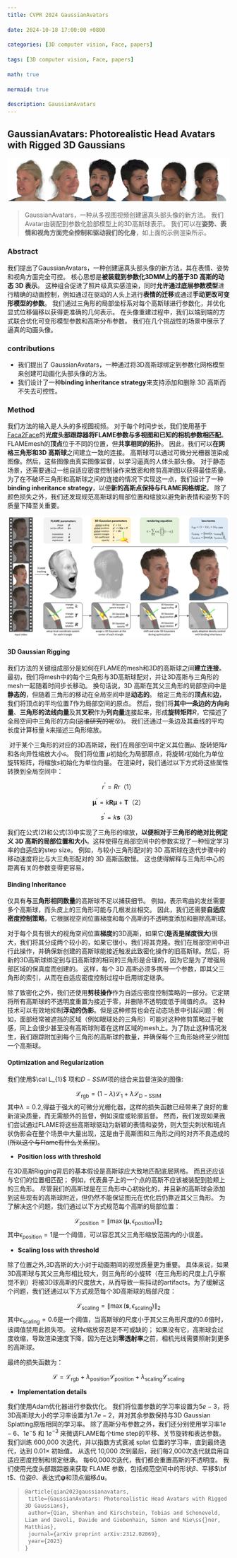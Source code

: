 ```yaml
---
title: CVPR 2024 GaussianAvatars

date: 2024-10-18 17:00:00 +0800

categories: [3D computer vision, Face, papers]

tags: [3D computer vision, Face, papers]

math: true

mermaid: true

description: GaussianAvatars
---
```


## GaussianAvatars: Photorealistic Head Avatars with Rigged 3D Gaussians

![image-20241025170631525](/imgs/3dv/3dv9/GaussianAvatars.png)

> GaussianAvatars，一种从多视图视频创建逼真头部头像的新方法。 我们Avatar由装配到参数化脸部模型上的3D高斯球表示。 我们可以在**姿势、表情和视角方面完全控制和驱动我们的化身**，如上面的示例渲染所示。

### Abstract

我们提出了GaussianAvatars，一种创建逼真头部头像的新方法，其在表情、姿势和视角方面完全可控。 核心思想是**被装载到参数化3DMM上的基于3D 高斯的动态 3D 表示**。 这种组合促进了照片级真实感渲染，同时**允许通过底层参数模型**进行精确的动画控制，例如通过在驱动的人头上进行**表情的迁移**或通过**手动更改可变形模型的参数**。 我们通过三角形的局部坐标系对每个高斯球进行参数化，并优化显式位移偏移以获得更准确的几何表示。 在头像重建过程中，我们以端到端的方式联合优化可变形模型参数和高斯分布参数。 我们在几个挑战性的场景中展示了逼真的动画头像。

### contributions

* 我们提出了 GaussianAvatars，一种通过将3D高斯球绑定到参数化网格模型来创建可动画化头部头像的方法。
* 我们设计了一种**binding inheritance strategy**来支持添加和删除 3D 高斯而不失去可控性。

### Method

我们方法的输入是人头的多视图视频。 对于每个时间步长，我们使用基于[Faca2Face](https://github.com/kimoktm/Face2face)的**光度头部跟踪器将FLAME参数与多视图和已知的相机参数相匹配**。FLAMEmesh的**顶点**位于不同的位置，但**共享相同的拓扑**。 因此，我们可以**在网格三角形和3D 高斯球**之间建立一致的连接。 高斯球可以通过可微分光栅器渲染成图像。然后，这些图像由真实图像监督，以学习逼真的人体头部头像。 对于静态场景，还需要通过一组自适应密度控制操作来致密和修剪高斯图以获得最佳质量。 为了在不破坏三角形和高斯球之间的连接的情况下实现这一点，我们设计了一种**binding inheritance strategy**，以便**新的高斯点保持与FLAME网格绑定**。 除了颜色损失之外，我们还发现规范高斯球的局部位置和缩放以避免新表情和姿势下的质量下降至关重要。

![image-20241025172104500](/imgs/3dv/3dv9/GaussianAvatarsPipline.png)

#### 3D Gaussian Rigging

我们方法的关键组成部分是如何在FLAME的mesh和3D的高斯球之间**建立连接**。 最初，我们将mesh中的每个三角形与3D高斯球配对，并让3D高斯与三角形的mesh一起随着时间步长移动。 换句话说，3D 高斯在其父三角形的局部空间中是**静态的**，但随着三角形的移动在全局空间中是**动态的**。 给定三角形的**顶点**和**边**，我们将顶点的平均位置$T$作为局部空间的原点。 然后，我们将**其中一条边的方向向量**、**三角形的法线向量**及其**叉积**作为**列向量**连接起来，形成**旋转矩阵**$R$，它描述了全局空间中三角形的方向(~~这谁研究的呢~~😵)。 我们还通过一条边及其垂线的平均长度计算标量 $k$来描述三角形缩放。

​		对于某个三角形的对应的3D高斯球，我们在局部空间中定义其位置$\mu$、旋转矩阵$r$和各向异性缩放大小$s$。 我们将位置 $\mu$初始化为局部原点，将旋转$r$初始化为单位旋转矩阵，将缩放$s$初始化为单位向量。 在渲染时，我们通过以下方式将这些属性转换到全局空间中：


$$
r^{\prime}=Rr（1）
$$

$$
\boldsymbol{\mu}^{\prime}=k\boldsymbol{R\mu}+\boldsymbol{T}（2）
$$

$$
s^{\prime}=k\boldsymbol{s}（3）
$$



我们在公式(2)和公式(3)中实现了三角形的缩放，**以便相对于三角形的绝对比例定义 3D 高斯的局部位置和大小**。这样使得在局部空间中的参数实现了一种恒定学习率的自适应的step size。 例如，与较小三角形配对的 3D 高斯球在迭代步骤中的移动速度将比与大三角形配对的 3D 高斯函数慢。 这也使得解释与三角形中心的距离有关的参数变得更容易。

#### Binding Inheritance

仅具有**与三角形相同数量**的高斯球不足以捕获细节。 例如，表示弯曲的发丝需要多个高斯球，而头皮上的三角形可能与几根发丝相交。 因此，我们还需要**自适应密度控制策略**，它根据视空间位置梯度和每个高斯的不透明度添加和删除高斯球。

​		对于每个具有很大的视角空间位置**梯度**的3D高斯，如果它(**是否是梯度很大**)很大，我们将其分成两个较小的，如果它很小，我们将其克隆。我们在局部空间中进行此操作，并确保新创建的高斯球能接近触发此致密化操作的旧高斯球。然后，将新的3D高斯球绑定到与旧高斯球的相同的三角形是合理的，因为它是为了增强局部区域的保真度而创建的。 这样，每个 3D 高斯必须多携带一个参数，即其父三角形的索引，从而在自适应密度控制过程中启用绑定继承。

​		除了致密化之外，我们还使用**剪枝操作**作为自适应密度控制策略的一部分。它定期将所有高斯球的不透明度重置为接近于零，并删除不透明度低于阈值的点。 这种技术可以有效地抑制**浮动的伪影**。但是这种修剪也会在动态场景中引起问题：例如，面部经常被遮挡的区域（例如眼球处的三角形）可能对这种修剪策略过于敏感，同上会很少甚至没有高斯球附着在这样区域的mesh上。为了防止这种情况发生，我们跟踪附加到每个三角形的高斯球的数量，并确保每个三角形始终至少附加一个高斯球。

#### Optimization and Regularization

我们使用$\cal L_{1}$ 项和$D-SSIM$项的组合来监督渲染的图像:


$$
\mathcal{L}_{\mathrm{rgb}}=(1-\lambda)\mathcal{L}_{1}+\lambda\mathcal{L}_{\mathrm{D-SSIM}}
$$
其中$\lambda=0.2$,得益于强大的可微分光栅化器，这样的损失函数已经带来了良好的重新渲染质量，而无需额外的监督，例如深度或轮廓监督。 然而，我们发现如果我们尝试通过FLAME将这些高斯球驱动为新颖的表情和姿势，则大型尖刺状和斑点状伪影会在整个场景中大量出现，这是由于高斯图和三角形之间的对齐不良造成的(~~所以这个与Flame有什么关系捏~~)。

* **Position loss with threshold**

在3D高斯Rigging背后的基本假设是高斯球应大致地匹配底层网格。 而且还应该与它们的位置相匹配； 例如，代表鼻子上的一个点的高斯不应该被装配到脸颊上的三角形。 尽管我们的高斯球是在三角形中心初始化的，并且新的高斯球会添加到这些现有的高斯球附近，但仍然不能保证图元在优化后仍靠近其父三角形。 为了解决这个问题，我们通过以下方式规范每个高斯的局部位置：


$$
\mathcal{L}_{\mathrm{position}}=\|\max\left(\boldsymbol{\mu},\epsilon_{\mathrm{position}}\right)\|_{2}
$$
其中$\epsilon_{\text{position}}=1$是一个阈值，可以容忍其父三角形缩放范围内的小误差。

* **Scaling loss with threshold**

除了位置之外,3D高斯的大小对于动画期间的视觉质量更为重要。 具体来说，如果3D高斯球与其父三角形相比较大，则三角形的小旋转（在三角形的尺度上几乎察觉不到）将被3D球高斯的尺度放大，从而导致一些抖动的artifacts。为了缓解这个问题，我们还通过以下方式规范每个3D高斯球的局部尺度：


$$
\mathcal{L}_{\text{scaling}}=\|\max\left(\boldsymbol{s},\epsilon_{\text{scaling}}\right)\|_{2}
$$
其中$\epsilon_{\mathrm{scaling}}=0.6$是一个阈值，当高斯球的尺度小于其父三角形尺度的0.6倍时，该阈值禁用此损失项。 这种$\epsilon$缩放容忍是不可或缺的； 如果没有它，高斯球会过度收缩，导致渲染速度下降，因为在达到**零透射率**之前，相机光线需要照射到更多的高斯球。

最终的损失函数为：


$$
\mathcal{L}=\mathcal{L}_{\mathrm{rgb}}+\lambda_{\mathrm{position}}\mathcal{L}_{\mathrm{position}}+\lambda_{\mathrm{scaling}}\mathcal{L}_{\mathrm{scaling}}
$$

* **Implementation details**

我们使用Adam优化器进行参数优化。 我们将位置参数的学习率设置为$5e-3$，将3D高斯球大小的学习率设置为$1.7e-2$，并对其余参数保持与3D Gaussian Splatting原版相同的学习率。 除了高斯分布参数之外，我们还分别使用学习率$1e-6$、$1e^-5$ 和 $1e^{-3}$ 来微调FLAME每个time step的平移、关节旋转和表达参数。 我们训练 600,000 次迭代，并以指数方式衰减 splat 位置的学习率，直到最终迭代，达到 0.01× 初始值。 从迭代 10,000 次到最后，我们每2,000次迭代就启用自适应密度控制和绑定继承。 每60,000次迭代，我们都会重置高斯的不透明度。 我们使用光度头部跟踪器来获取 FLAME 参数，包括规范空间中的形状$\beta$、平移$\bf t$、位姿$\theta$、表达式$\boldsymbol{\psi}$和顶点偏移$\Delta\boldsymbol{\upsilon}$。



>```
>@article{qian2023gaussianavatars,
>  title={GaussianAvatars: Photorealistic Head Avatars with Rigged 3D Gaussians},
>  author={Qian, Shenhan and Kirschstein, Tobias and Schoneveld, Liam and Davoli, Davide and Giebenhain, Simon and Nie\ss{}ner, Matthias},
>  journal={arXiv preprint arXiv:2312.02069},
>  year={2023}
>}
>```























